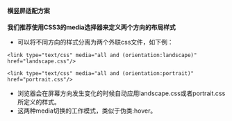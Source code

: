 #### 横竖屏适配方案

**我们推荐使用CSS3的media选择器来定义两个方向的布局样式**

- 可以将不同方向的样式分离为两个外联css文件，如下例：

`<link type="text/css" media="all and (orientation:landscape)" href="landscape.css"/>`

`<link type="text/css" media="all and (orientation:portrait)" href="portrait.css"/>`

- 浏览器会在屏幕方向发生变化的时候自动应用landscape.css或者portrait.css所定义的样式。
- 这两种media切换的工作模式，类似于伪类:hover。
